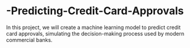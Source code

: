 # -Predicting-Credit-Card-Approvals
 In this project, we will create a machine learning model to predict credit card approvals, simulating the decision-making process used by modern commercial banks.
